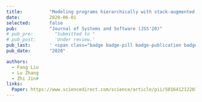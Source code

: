 ```yaml
---
title:          "Modeling programs hierarchically with stack-augmented LSTM"
date:           2020-06-01
selected:       false
pub:            "Journal of Systems and Software (JSS'20)"
# pub_pre:        "Submitted to "
# pub_post:       'Under review.'
pub_last:       ' <span class="badge badge-pill badge-publication badge-success">CCF-B</span>'
pub_date:       "2020"

authors:
  - Fang Liu
  - Lu Zhang
  - Zhi Jin#
links:
  Paper: https://www.sciencedirect.com/science/article/pii/S0164121220300297
---
```

